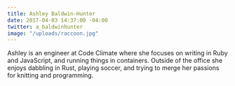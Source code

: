 ```yaml
---
title: Ashley Baldwin-Hunter
date: 2017-04-03 14:37:00 -04:00
twitter: a_baldwinhunter
image: "/uploads/raccoon.jpg"
---
```


Ashley is an engineer at Code Climate where she focuses on writing in Ruby and JavaScript, and running things in containers. Outside of the office she enjoys dabbling in Rust, playing soccer, and trying to merge her passions for knitting and programming.